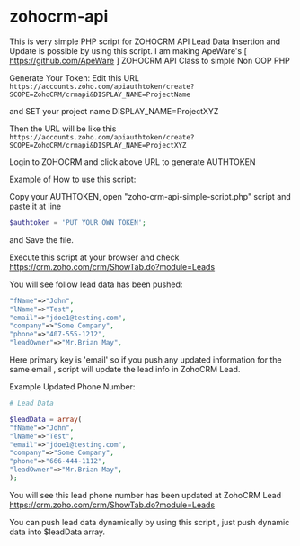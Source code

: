 # zohocrm-api
This is very simple PHP script for ZOHOCRM API Lead Data Insertion and Update is possible by using this script.  I am making ApeWare's [ https://github.com/ApeWare ] ZOHOCRM API Class to simple Non OOP PHP

Generate Your Token: 
Edit this URL ``` https://accounts.zoho.com/apiauthtoken/create?SCOPE=ZohoCRM/crmapi&DISPLAY_NAME=ProjectName ```

and SET your project name DISPLAY_NAME=ProjectXYZ 

Then the URL will be like this ``` https://accounts.zoho.com/apiauthtoken/create?SCOPE=ZohoCRM/crmapi&DISPLAY_NAME=ProjectXYZ ```

Login to ZOHOCRM and click above URL to generate AUTHTOKEN

Example of How to use this script: 

Copy your AUTHTOKEN, open "zoho-crm-api-simple-script.php" script and paste it at line 
```php
$authtoken = 'PUT YOUR OWN TOKEN'; 
```
and Save the file.

Execute this script at your browser and check https://crm.zoho.com/crm/ShowTab.do?module=Leads 

You will see follow lead data has been pushed: 
```php
"fName"=>"John",
"lName"=>"Test",
"email"=>"jdoe1@testing.com",
"company"=>"Some Company",
"phone"=>"407-555-1212",
"leadOwner"=>"Mr.Brian May",
```

Here primary key is 'email' so if you push any updated information for the same email , script will update the lead info in ZohoCRM Lead. 

Example Updated Phone Number: 
```php
# Lead Data 

$leadData = array(
"fName"=>"John",
"lName"=>"Test",
"email"=>"jdoe1@testing.com",
"company"=>"Some Company",
"phone"=>"666-444-1112",
"leadOwner"=>"Mr.Brian May",
);
```
You will see this lead phone number has been updated at ZohoCRM Lead https://crm.zoho.com/crm/ShowTab.do?module=Leads 

You can push lead data dynamically by using this script , just push dynamic data into $leadData array. 

